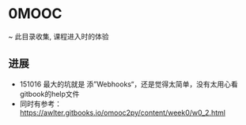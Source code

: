 # 0MOOC
~ 此目录收集, 课程进入时的体验

## 进展

- 151016 最大的坑就是 添”Webhooks“，还是觉得太简单，没有太用心看gitbook的help文件
- 同时有参考：https://awlter.gitbooks.io/omooc2py/content/week0/w0_2.html
